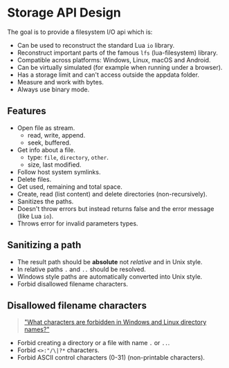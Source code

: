 
# Storage API Design

The goal is to provide a filesystem I/O api which is:

- Can be used to reconstruct the standard Lua `io` library.
- Reconstruct important parts of the famous `lfs` (lua-filesystem) library.
- Compatible across platforms: Windows, Linux, macOS and Android.
- Can be virtually simulated (for example when running under a browser).
- Has a storage limit and can't access outside the appdata folder.
- Measure and work with bytes.
- Always use binary mode.

## Features

- Open file as stream.
  - read, write, append.
  - seek, buffered.
- Get info about a file.
  - type: `file`, `directory`, `other`.
  - size, last modified.
- Follow host system symlinks.
- Delete files.
- Get used, remaining and total space.
- Create, read (list content) and delete directories (non-recursively).
- Sanitizes the paths.
- Doesn't throw errors but instead returns false and the error message (like Lua `io`).
- Throws error for invalid parameters types.

## Sanitizing a path

- The result path should be **absolute** not _relative_ and in Unix style.
- In relative paths `.` and `..` should be resolved.
- Windows style paths are automatically converted into Unix style.
- Forbid disallowed filename characters.

## Disallowed filename characters

> ["What characters are forbidden in Windows and Linux directory names?"](https://stackoverflow.com/questions/1976007/what-characters-are-forbidden-in-windows-and-linux-directory-names)

- Forbid creating a directory or a file with name `.` or `..`.
- Forbid `<>:"/\|?*` characters.
- Forbid ASCII control characters (0-31) (non-printable characters).
